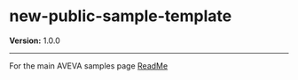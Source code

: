 # new-public-sample-template

**Version:** 1.0.0



---

For the main AVEVA samples page [ReadMe](https://github.com/AVEVA)
